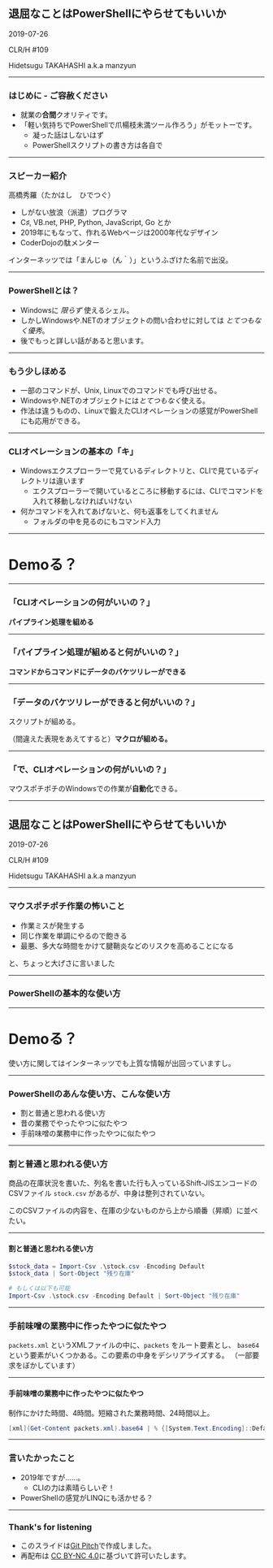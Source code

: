 ## 退屈なことはPowerShellにやらせてもいいか

2019-07-26

CLR/H #109

Hidetsugu TAKAHASHI a.k.a manzyun

---

### はじめに - ご容赦ください

+ 就業の**合間**クオリティです。
+ 「軽い気持ちでPowerShellで爪楊枝未満ツール作ろう」がモットーです。
  + 凝った話はしないはず
  + PowerShellスクリプトの書き方は各自で

---

### スピーカー紹介

高橋秀羅（たかはし　ひでつぐ）

+ しがない放浪（派遣）プログラマ
+ C♯, VB.net, PHP, Python, JavaScript, Go とか
+ 2019年にもなって、作れるWebページは2000年代なデザイン
+ CoderDojoの駄メンター

インターネッツでは「まんじゅ（́ん｀）」というふざけた名前で出没。

---

### PowerShellとは？

+ Windowsに *限らず* 使えるシェル。
+ しかしWindowsや.NETのオブジェクトの問い合わせに対しては *とてつもなく優秀*。
+ 後でもっと詳しい話があると思います。

---

### もう少しほめる

+ 一部のコマンドが、Unix, Linuxでのコマンドでも呼び出せる。
+ Windowsや.NETのオブジェクトには*とてつもなく*使える。
+ 作法は違うものの、Linuxで鍛えたCLIオペレーションの感覚がPowerShellにも応用ができる。

---

### CLIオペレーションの基本の「キ」

+ Windowsエクスプローラーで見ているディレクトリと、CLIで見ているディレクトリは違います
  + エクスプローラーで開いているところに移動するには、CLIでコマンドを入れて移動しなければいけない
+ 何かコマンドを入れてあげないと、何も返事をしてくれません
  + フォルダの中を見るのにもコマンド入力

---

# Demoる？

---

### 「CLIオペレーションの何がいいの？」

**パイプライン処理を組める**

---

### 「パイプライン処理が組めると何がいいの？」

**コマンドからコマンドにデータのバケツリレーができる**

---

### 「データのバケツリレーができると何がいいの？」

スクリプトが組める。

（間違えた表現をあえてすると）**マクロが組める。**

---

### 「で、CLIオペレーションの何がいいの？」

マウスポチポチのWindowsでの作業が**自動化**できる。

---

## 退屈なことはPowerShellにやらせてもいいか

2019-07-26

CLR/H #109

Hidetsugu TAKAHASHI a.k.a manzyun

---

### マウスポチポチ作業の怖いこと

+ 作業ミスが発生する
+ 同じ作業を単調にやるので飽きる
+ 最悪、多大な時間をかけて腱鞘炎などのリスクを高めることになる

と、ちょっと大げさに言いました

---

### PowerShellの基本的な使い方

---

# Demoる？

使い方に関してはインターネッツでも上質な情報が出回っていますし。

---

### PowerShellのあんな使い方、こんな使い方

+ 割と普通と思われる使い方
+ 昔の業務でやったやつに似たやつ
+ 手前味噌の業務中に作ったやつに似たやつ

---

### 割と普通と思われる使い方

商品の在庫状況を書いた、列名を書いた行も入っているShift-JISエンコードのCSVファイル `stock.csv` があるが、中身は整列されていない。

このCSVファイルの内容を、在庫の少ないものから上から順番（昇順）に並べたい。

---

#### 割と普通と思われる使い方

```powershell
$stock_data = Import-Csv .\stock.csv -Encoding Default
$stock_data | Sort-Object "残り在庫"

# もしくは以下も可能
Import-Csv .\stock.csv -Encoding Default | Sort-Object "残り在庫"
```

---

### 手前味噌の業務中に作ったやつに似たやつ

`packets.xml` というXMLファイルの中に、`packets` をルート要素とし、 `base64` という要素がいくつかある。この要素の中身をデシリアライズする。
（一部要求をぼかしています）

---

#### 手前味噌の業務中に作ったやつに似たやつ

制作にかけた時間、4時間。短縮された業務時間、24時間以上。

```powershell
[xml](Get-Content packets.xml).base64 | % {[System.Text.Encoding]::Default.Getstring(System.Convert]::FromBase54String($_)}
```

---

### 言いたかったこと

+ 2019年ですが……。
  + CLIの力は素晴らしいぞ！
+ PowerShellの感覚がLINQにも活かせる？

---

### Thank's for listening

+ このスライドは[Git Pitch](https://gitpitch.com/)で作成しました。
+ 再配布は [CC BY-NC 4.0](https://creativecommons.org/licenses/by-nc/4.0/deed.ja)に基づいて許可いたします。
